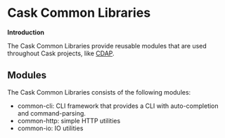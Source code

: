# Cask Common Libraries

**Introduction**

The Cask Common Libraries provide reusable modules that are used throughout Cask projects,
like [CDAP](https://github.com/caskdata/cdap).

## Modules

The Cask Common Libraries consists of the following modules:
* common-cli: CLI framework that provides a CLI with auto-completion and command-parsing.
* common-http: simple HTTP utilities
* common-io: IO utilities

